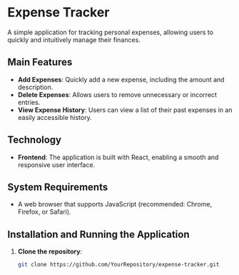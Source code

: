 # Expense Tracker

A simple application for tracking personal expenses, allowing users to quickly and intuitively manage their finances.

## Main Features

- **Add Expenses**: Quickly add a new expense, including the amount and description.
- **Delete Expenses**: Allows users to remove unnecessary or incorrect entries.
- **View Expense History**: Users can view a list of their past expenses in an easily accessible history.

## Technology

- **Frontend**: The application is built with React, enabling a smooth and responsive user interface.

## System Requirements

- A web browser that supports JavaScript (recommended: Chrome, Firefox, or Safari).

## Installation and Running the Application

1. **Clone the repository**:
   ```bash
   git clone https://github.com/YourRepository/expense-tracker.git